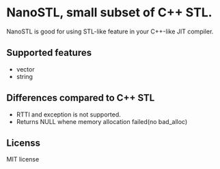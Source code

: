 # NanoSTL, small subset of C++ STL.

NanoSTL is good for using STL-like feature in your C++-like JIT compiler.

## Supported features

* vector
* string

## Differences compared to C++ STL

* RTTI and exception is not supported.
* Returns NULL whene memory allocation failed(no bad_alloc)

## Licenss

MIT license
